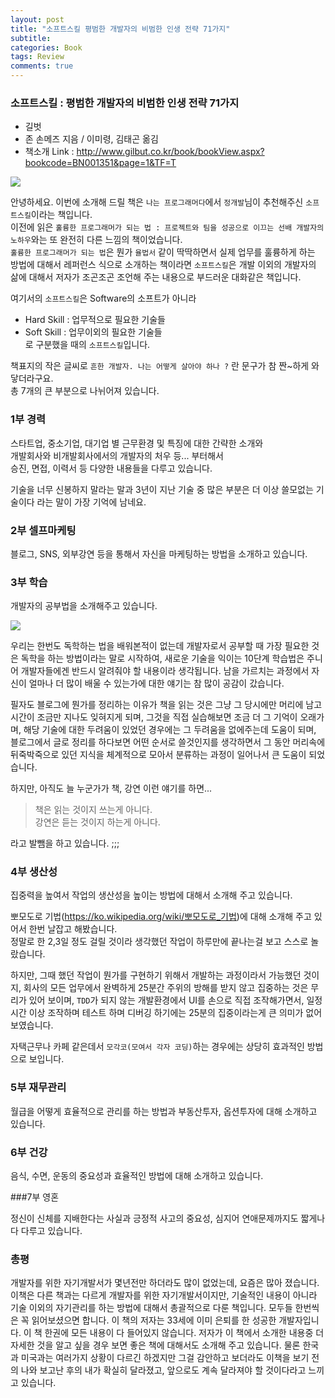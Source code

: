 ```yaml
---
layout: post
title: "소프트스킬 평범한 개발자의 비범한 인생 전략 71가지"
subtitle:  
categories: Book
tags: Review
comments: true
---
```


### 소프트스킬 : 평범한 개발자의 비범한 인생 전략 71가지
- 길벗
- 존 손메즈 지음 / 이미령, 김태곤 옮김
- 책소개 Link : <http://www.gilbut.co.kr/book/bookView.aspx?bookcode=BN001351&page=1&TF=T>

 ![](https://github.com/DevStarSJ/Study/blob/master/Blog/Review/Books/image/softskill.01.jpg?raw=true)  

안녕하세요. 이번에 소개해 드릴 책은 `나는 프로그래머다`에서 `정개발`님이 추천해주신 `소프트스킬`이라는 책입니다.  
이전에 읽은 `훌륭한 프로그래머가 되는 법 : 프로젝트와 팀을 성공으로 이끄는 선배 개발자의 노하우`와는 또 완전히 다른 느낌의 책이었습니다.   
`훌륭한 프로그래머가 되는 법`은 뭔가 `율법서` 같이 딱딱하면서 실제 업무를 훌륭하게 하는 방법에 대해서 레퍼런스 식으로 소개하는 책이라면 `소프트스킬`은 개발 이외의 개발자의 삶에 대해서 저자가 조곤조곤 조언해 주는 내용으로 부드러운 대화같은 책입니다.

여기서의 `소프트스킬`은  Software의 소프트가 아니라  
- Hard Skill : 업무적으로 필요한 기술들
- Soft Skill : 업무이외의 필요한 기술들  
로 구분했을 때의 `소프트스킬`입니다.

책표지의 작은 글씨로 `흔한 개발자. 나는 어떻게 살아야 하나 ?` 란 문구가 참 짠~하게 와닿더라구요.  
총 7개의 큰 부분으로 나뉘어져 있습니다.

### 1부 경력

스타트업, 중소기업, 대기업 별 근무환경 및 특징에 대한 간략한 소개와  
개발회사와 비개발회사에서의 개발자의 처우 등... 부터해서  
승진, 면접, 이력서 등 다양한 내용들을 다루고 있습니다.  

기술을 너무 신봉하지 말라는 말과 3년이 지난 기술 중 많은 부분은 더 이상 쓸모없는 기술이다 라는 말이 가장 기억에 남네요.  

### 2부 셀프마케팅

블로그, SNS, 외부강연 등을 통해서 자신을 마케팅하는 방법을 소개하고 있습니다.

### 3부 학습

개발자의 공부법을 소개해주고 있습니다.

![](https://github.com/DevStarSJ/Study/blob/master/Blog/Review/Books/image/softskill.02.jpg?raw=true) 
 
우리는 한번도 독학하는 법을 배워본적이 없는데 개발자로서 공부할 때 가장 필요한 것은 독학을 하는 방법이라는 말로 시작하여, 새로운 기술을 익이는 10단계 학습법은 주니어 개발자들에겐 반드시 알려줘야 할 내용이라 생각됩니다. 남을 가르치는 과정에서 자신이 얼마나 더 많이 배울 수 있는가에 대한 얘기는 참 많이 공감이 갔습니다.

필자도 블로그에 뭔가를 정리하는 이유가 책을 읽는 것은 그냥 그 당시에만 머리에 남고 시간이 조금만 지나도 잊혀지게 되며, 그것을 직접 실습해보면 조금 더 그 기억이 오래가며, 해당 기술에 대한 두려움이 있었던 경우에는 그 두려움을 없에주는데 도움이 되며, 블로그에서 글로 정리를 하다보면 어떤 순서로 쓸것인지를 생각하면서 그 동안 머리속에 뒤죽박죽으로 있던 지식을 체계적으로 모아서 분류하는 과정이 일어나서 큰 도움이 되었습니다.  

하지만, 아직도 늘 누군가가 책, 강연 이런 얘기를 하면...

> 책은 읽는 것이지 쓰는게 아니다.  
강연은 듣는 것이지 하는게 아니다.

라고 발뺌을 하고 있습니다. ;;;

### 4부 생산성

집중력을 높여서 작업의 생산성을 높이는 방법에 대해서 소개해 주고 있습니다.

뽀모도로 기법(<https://ko.wikipedia.org/wiki/뽀모도로_기법>)에 대해 소개해 주고 있어서 한번 날잡고 해봤습니다.  
정말로 한 2,3일 정도 걸릴 것이라 생각했던 작업이 하루만에 끝나는걸 보고 스스로 놀랐습니다.  

하지만, 그때 했던 작업이 뭔가를 구현하기 위해서 개발하는 과정이라서 가능했던 것이지, 회사의 모든 업무에서 완벽하게 25분간 주위의 방해를 받지 않고 집중하는 것은 무리가 있어 보이며, `TDD`가 되지 않는 개발환경에서 UI를 손으로 직접 조작해가면서, 일정 시간 이상 조작하며 테스트 하며 디버깅 하기에는 25분의 집중이라는게 큰 의미가 없어 보였습니다.  

자택근무나 카페 같은데서 `모각코(모여서 각자 코딩)`하는 경우에는 상당히 효과적인 방법으로 보입니다.

### 5부 재무관리

월급을 어떻게 효율적으로 관리를 하는 방법과 부동산투자, 옵션투자에 대해 소개하고 있습니다.  

### 6부 건강

음식, 수면, 운동의 중요성과 효율적인 방법에 대해 소개하고 있습니다.

###7부 영혼

정신이 신체를 지배한다는 사실과 긍정적 사고의 중요성, 심지어 연애문제까지도 짧게나다 다루고 있습니다.

### 총평

개발자를 위한 자기개발서가 몇년전만 하더라도 많이 없었는데, 요즘은 많아 졌습니다.
이책은 다른 책과는 다르게 개발자를 위한 자기개발서이지만, 기술적인 내용이 아니라 기술 이외의 자기관리를 하는 방법에 대해서 총괄적으로 다룬 책입니다.
모두들 한번씩은 꼭 읽어보셨으면 합니다.
이 책의 저자는 33세에 이미 은퇴를 한 성공한 개발자입니다.
이 책 한권에 모든 내용이 다 들어있지 않습니다. 저자가 이 책에서 소개한 내용중 더 자세한 것을 알고 싶을 경우 보면 좋은 책에 대해서도 소개해 주고 있습니다.
물론 한국과 미국과는 여러가지 상황이 다르긴 하겠지만 그걸 감안하고 보더라도 이책을 보기 전의 나와 보고난 후의 내가 확실히 달라졌고, 앞으로도 계속 달라져야 할 것이다라고 느끼고 있습니다.
